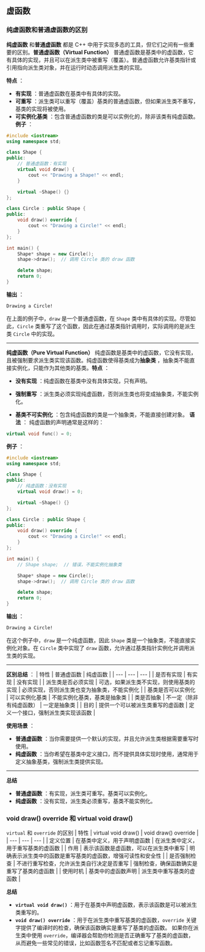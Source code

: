 ## 虚函数
### 纯虚函数和普通虚函数的区别
**纯虚函数** 和**普通虚函数** 都是 C++ 中用于实现多态的工具，但它们之间有一些重要的区别。**普通虚函数（Virtual Function）** 
普通虚函数是基类中的虚函数，它有具体的实现，并且可以在派生类中被重写（覆盖）。普通虚函数允许基类指针或引用指向派生类对象，并在运行时动态调用派生类的实现。

**特点** ： 
- **有实现** ：普通虚函数在基类中有具体的实现。
- **可重写** ：派生类可以重写（覆盖）基类的普通虚函数，但如果派生类不重写，基类的实现将被使用。
- **可实例化基类** ：包含普通虚函数的类是可以实例化的，除非该类有纯虚函数。
**例子** ：

```cpp
#include <iostream>
using namespace std;

class Shape {
public:
    // 普通虚函数：有实现
    virtual void draw() {
        cout << "Drawing a Shape!" << endl;
    }

    virtual ~Shape() {}
};

class Circle : public Shape {
public:
    void draw() override {
        cout << "Drawing a Circle!" << endl;
    }
};

int main() {
    Shape* shape = new Circle();
    shape->draw();  // 调用 Circle 类的 draw 函数

    delete shape;
    return 0;
}
```
**输出** ：

```css
Drawing a Circle!
```
在上面的例子中，`draw` 是一个普通虚函数，在 `Shape` 类中有具体的实现。尽管如此，`Circle` 类重写了这个函数，因此在通过基类指针调用时，实际调用的是派生类 `Circle` 中的实现。

---

**纯虚函数（Pure Virtual Function）** 纯虚函数是基类中的虚函数，它没有实现，且被强制要求派生类实现该函数。纯虚函数使得基类成为**抽象类** ，抽象类不能直接实例化，只能作为其他类的基类。**特点** ： 
- **没有实现** ：纯虚函数在基类中没有具体实现，只有声明。
 
- **强制重写** ：派生类必须实现纯虚函数，否则派生类也将变成抽象类，不能实例化。
 
- **基类不可实例化** ：包含纯虚函数的类是一个抽象类，不能直接创建对象。
**语法** ：
纯虚函数的声明通常是这样的：

```cpp
virtual void func() = 0;
```

**例子** ：
```cpp
#include <iostream>
using namespace std;

class Shape {
public:
    // 纯虚函数：没有实现
    virtual void draw() = 0;

    virtual ~Shape() {}
};

class Circle : public Shape {
public:
    void draw() override {
        cout << "Drawing a Circle!" << endl;
    }
};

int main() {
    // Shape shape;  // 错误，不能实例化抽象类

    Shape* shape = new Circle();
    shape->draw();  // 调用 Circle 类的 draw 函数

    delete shape;
    return 0;
}
```

**输出** ：
```css
Drawing a Circle!
```
在这个例子中，`draw` 是一个纯虚函数，因此 `Shape` 类是一个抽象类，不能直接实例化对象。在 `Circle` 类中实现了 `draw` 函数，允许通过基类指针实例化并调用派生类的实现。

---

**区别总结** ：
| 特性 | 普通虚函数 | 纯虚函数 | 
| --- | --- | --- | 
| 是否有实现 | 有实现 | 没有实现 | 
| 派生类是否必须实现 | 可选，如果派生类不实现，则使用基类的实现 | 必须实现，否则派生类也变为抽象类，不能实例化 | 
| 基类是否可以实例化 | 可以实例化基类 | 不能实例化基类，基类是抽象类 | 
| 类是否抽象 | 不一定（除非有纯虚函数） | 一定是抽象类 | 
| 目的 | 提供一个可以被派生类重写的虚函数 | 定义一个接口，强制派生类实现该函数 | 

**使用场景** ： 
- **普通虚函数** ：当你需要提供一个默认的实现，并且允许派生类根据需要重写时使用。
- **纯虚函数** ：当你希望在基类中定义接口，而不提供具体实现时使用，通常用于定义抽象基类，强制派生类提供实现。

---

**总结**  
- **普通虚函数** ：有实现，派生类可重写。基类可以实例化。
- **纯虚函数** ：没有实现，派生类必须重写，基类不能实例化。

### void draw() override 和 virtual void draw()
`virtual` 和 `override` 的区别
| 特性 | virtual void draw() | void draw() override | 
| --- | --- | --- | 
| 定义位置 | 在基类中定义，用于声明虚函数 | 在派生类中定义，用于重写基类的虚函数 | 
| 作用 | 表示该函数是虚函数，可以在派生类中重写 | 明确表示派生类中的函数是重写基类的虚函数，增强可读性和安全性 | 
| 是否强制检查 | 不进行重写检查，允许派生类自行决定是否重写 | 强制检查，确保函数确实是重写了基类的虚函数 | 
| 使用时机 | 基类中的虚函数声明 | 派生类中重写基类的虚函数 | 

**总结**  
- **`virtual void draw()`** ：用于在基类中声明虚函数，表示该函数是可以被派生类重写的。
- **`void draw() override`** ：用于在派生类中重写基类的虚函数，`override` 关键字提供了编译时的检查，确保该函数确实是重写了基类的虚函数。
如果你在派生类中使用 `override`，编译器会帮助你检测是否正确重写了基类的虚函数，从而避免一些常见的错误，比如函数签名不匹配或者忘记重写函数。